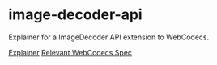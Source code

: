 # image-decoder-api
Explainer for a ImageDecoder API extension to WebCodecs.

[Explainer](explainer.md)
[Relevant WebCodecs Spec](https://w3c.github.io/webcodecs/#image-decoding)
